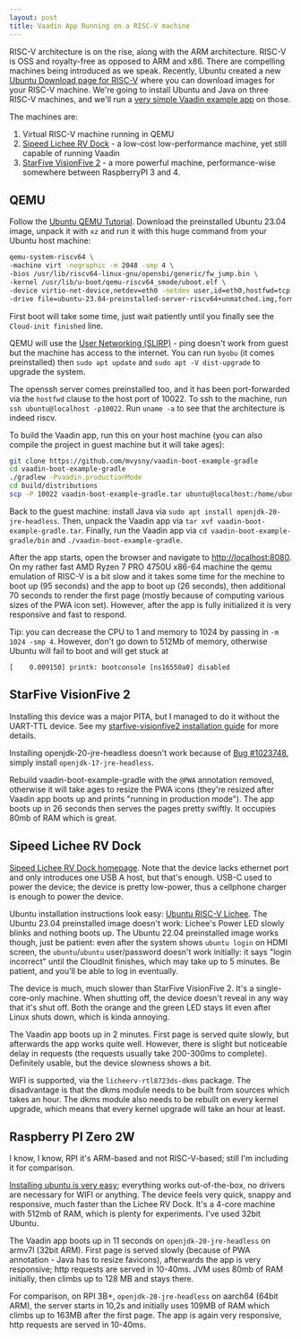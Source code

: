 ```yaml
---
layout: post
title: Vaadin App Running on a RISC-V machine
---
```


RISC-V architecture is on the rise, along with the ARM architecture. RISC-V is
OSS and royalty-free as opposed to ARM and x86. There
are compelling machines being introduced as we speak. Recently, Ubuntu
created a new [Ubuntu Download page for RISC-V](https://ubuntu.com/download/risc-v)
where you can download images for your RISC-V machine. We're going to install Ubuntu and Java on
three RISC-V machines, and we'll run a [very simple Vaadin example app](https://github.com/mvysny/vaadin-boot-example-gradle) on those.

The machines are:

1. Virtual RISC-V machine running in QEMU
2. [Sipeed Lichee RV Dock](https://wiki.sipeed.com/hardware/en/lichee/RV/Dock.html) - a low-cost low-performance
   machine, yet still capable of running Vaadin
3. [StarFive VisionFive 2](https://www.starfivetech.com/en/site/boards) - a more powerful machine, performance-wise
   somewhere between RaspberryPI 3 and 4.

## QEMU

Follow the [Ubuntu QEMU Tutorial](https://wiki.ubuntu.com/RISC-V/QEMU). Download the preinstalled Ubuntu 23.04
image, unpack it with `xz` and run it with this huge command from your Ubuntu host machine:

```bash
qemu-system-riscv64 \
-machine virt -nographic -m 2048 -smp 4 \
-bios /usr/lib/riscv64-linux-gnu/opensbi/generic/fw_jump.bin \
-kernel /usr/lib/u-boot/qemu-riscv64_smode/uboot.elf \
-device virtio-net-device,netdev=eth0 -netdev user,id=eth0,hostfwd=tcp::10022-:22,hostfwd=tcp::8080-:8080 \
-drive file=ubuntu-23.04-preinstalled-server-riscv64+unmatched.img,format=raw,if=virtio
```

First boot will take some time, just wait patiently until you finally see the `Cloud-init finished` line.

QEMU will use the [User Networking (SLIRP)](https://wiki.qemu.org/Documentation/Networking#User_Networking_(SLIRP)) -
ping doesn't work from guest but the machine has access to the internet. You can run `byobu`
(it comes preinstalled) then `sudo apt update` and `sudo apt -V dist-upgrade` to upgrade the system.

The openssh server comes preinstalled too, and it has been port-forwarded via the `hostfwd` clause
to the host port of 10022. To ssh to the machine, run `ssh ubuntu@localhost -p10022`.
Run `uname -a` to see that the architecture is indeed riscv.

To build the Vaadin app, run this on your host machine (you can also compile the project in guest machine but it will take ages):

```bash
git clone https://github.com/mvysny/vaadin-boot-example-gradle
cd vaadin-boot-example-gradle
./gradlew -Pvaadin.productionMode
cd build/distributions
scp -P 10022 vaadin-boot-example-gradle.tar ubuntu@localhost:/home/ubuntu/
```

Back to the guest machine: install Java via `sudo apt install openjdk-20-jre-headless`.
Then, unpack the Vaadin app via `tar xvf vaadin-boot-example-gradle.tar`.
Finally, run the Vaadin app via `cd vaadin-boot-example-gradle/bin` and `./vaadin-boot-example-gradle`.

After the app starts, open the browser and navigate to [http://localhost:8080](http://localhost:8080).
On my rather fast AMD Ryzen 7 PRO 4750U x86-64 machine the qemu emulation of RISC-V is a bit slow and it takes some time for the
mechine to boot up (95 seconds) and the app to boot up (26 seconds), then additional 70 seconds to render the first page
(mostly because of computing various sizes of the PWA icon set).
However, after the app is fully initialized it is very responsive and fast to respond.

Tip: you can decrease the CPU to 1 and memory to 1024 by passing in `-m 1024 -smp 4`.
However, don't go down to 512Mb of memory, otherwise Ubuntu will fail to boot and will get stuck at

```
[    0.009150] printk: bootconsole [ns16550a0] disabled
```

## StarFive VisionFive 2

Installing this device was a major PITA, but I managed to do it without the UART-TTL device.
See my [starfive-visionfive2 installation guide](../starfive-visionfive2/) for more details.

Installing openjdk-20-jre-headless doesn't work because of [Bug #1023748](https://groups.google.com/g/linux.debian.bugs.dist/c/-vfxBsw5fkg?pli=1),
simply install `openjdk-17-jre-headless`.

Rebuild vaadin-boot-example-gradle with the `@PWA` annotation removed, otherwise it will take ages to resize
the PWA icons (they're resized after Vaadin app boots up and prints "running in production mode").
The app boots up in 26 seconds then serves the pages pretty swiftly. It occupies 80mb of RAM which is great.

## Sipeed Lichee RV Dock

[Sipeed Lichee RV Dock homepage](https://wiki.sipeed.com/hardware/en/lichee/RV/Dock.html). Note that the
device lacks ethernet port and only introduces one USB A host, but that's enough. USB-C
used to power the device; the device is pretty low-power, thus a cellphone charger is enough to power the device.

Ubuntu installation instructions look easy: [Ubuntu RISC-V Lichee](https://wiki.ubuntu.com/RISC-V/LicheeRV).
The Ubuntu 23.04 preinstalled image doesn't work: Lichee's Power LED slowly blinks and nothing boots up.
The Ubuntu 22.04 preinstalled image works though, just be patient: even after the system shows
`ubuntu login` on HDMI screen, the `ubuntu`/`ubuntu` user/password doesn't work initially: it
says "login incorrect" until the CloudInit finishes, which may take up to 5 minutes. Be patient, and you'll be able
to log in eventually.

The device is much, much slower than StarFive VisionFive 2. It's a single-core-only machine.
When shutting off, the device doesn't reveal in any way that it's shut off. Both the orange
and the green LED stays lit even after Linux shuts down, which is kinda annoying.

The Vaadin app boots up in 2 minutes. First page is served quite slowly, but afterwards the app
works quite well. However, there is slight but noticeable delay in requests (the requests usually take 200-300ms to complete).
Definitely usable, but the device slowness shows a bit.

WIFI is supported, via the `licheerv-rtl8723ds-dkms` package. The disadvantage is that the
dkms module needs to be built from sources which takes an hour. The dkms module also needs
to be rebuilt on every kernel upgrade, which means that every kernel upgrade will take an hour at least.

## Raspberry PI Zero 2W

I know, I know, RPI it's ARM-based and not RISC-V-based; still I'm including it for comparison.

[Installing ubuntu is very easy](../raspberrypi-ubuntu/); everything works out-of-the-box, no drivers are necessary
for WIFI or anything. The device feels very quick, snappy and responsive, much faster than the Lichee RV Dock.
It's a 4-core machine with 512mb of RAM, which is plenty for experiments. I've used 32bit Ubuntu.

The Vaadin app boots up in 11 seconds on `openjdk-20-jre-headless` on armv7l (32bit ARM).
First page is served slowly (because of PWA annotation - Java has to resize favicons), afterwards the app
is very responsive; http requests are served in 10-40ms. JVM uses 80mb of RAM initially, then climbs up to 128 MB
and stays there.

For comparison, on RPI 3B+, `openjdk-20-jre-headless` on aarch64 (64bit ARM), the server starts
in 10,2s and initially uses 109MB of RAM which climbs up to 163MB after the first page.
The app is again very responsive, http requests are served in 10-40ms.

